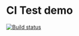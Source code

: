 # CI Test demo

[![Build status](https://ci.appveyor.com/api/projects/status/vp00w9li852j095k?svg=true)](https://ci.appveyor.com/project/JulieSoboleva/ajs-testing)
